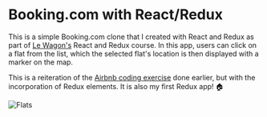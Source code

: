 # Booking.com with React/Redux

This is a simple Booking.com clone that I created with React and Redux as part of [Le Wagon's](http://www.lewagon.com) React and Redux course. In this app, users can click on a flat from the list, which the selected flat's location is then displayed with a marker on the map.

This is a reiteration of the [Airbnb coding exercise](http://www.github.com/wcyjoyce/airbnb) done earlier, but with the incorporation of Redux elements. It is also my first Redux app! :house:

![Flats](https://raw.githubusercontent.com/lewagon/react-redux-images/master/react/flats.png)
